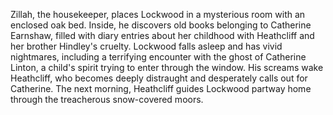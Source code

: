 Zillah, the housekeeper, places Lockwood in a mysterious room with an enclosed oak bed. Inside, he discovers old books belonging to Catherine Earnshaw, filled with diary entries about her childhood with Heathcliff and her brother Hindley's cruelty. Lockwood falls asleep and has vivid nightmares, including a terrifying encounter with the ghost of Catherine Linton, a child's spirit trying to enter through the window. His screams wake Heathcliff, who becomes deeply distraught and desperately calls out for Catherine. The next morning, Heathcliff guides Lockwood partway home through the treacherous snow-covered moors.
